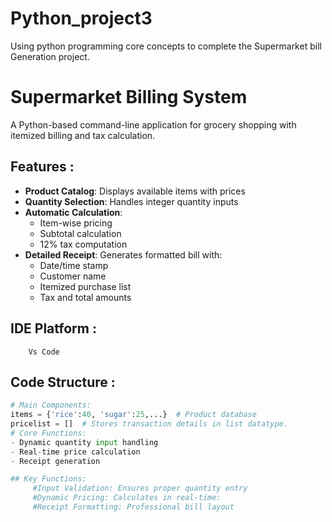# Python_project3
Using python programming core concepts to complete the Supermarket bill Generation project.
# Supermarket Billing System 

A Python-based command-line application for grocery shopping with itemized billing and tax calculation.

## Features :
- **Product Catalog**: Displays available items with prices
- **Quantity Selection**: Handles integer quantity inputs
- **Automatic Calculation**:
  - Item-wise pricing
  - Subtotal calculation
  - 12% tax computation
- **Detailed Receipt**: Generates formatted bill with:
  - Date/time stamp
  - Customer name
  - Itemized purchase list
  - Tax and total amounts
## IDE Platform :
        Vs Code
## Code Structure :
```python
# Main Components:
items = {'rice':40, 'sugar':25,...}  # Product database
pricelist = []  # Stores transaction details in list datatype.
# Core Functions:
- Dynamic quantity input handling
- Real-time price calculation
- Receipt generation

## Key Functions:
     #Input Validation: Ensures proper quantity entry
     #Dynamic Pricing: Calculates in real-time:
     #Receipt Formatting: Professional bill layout
